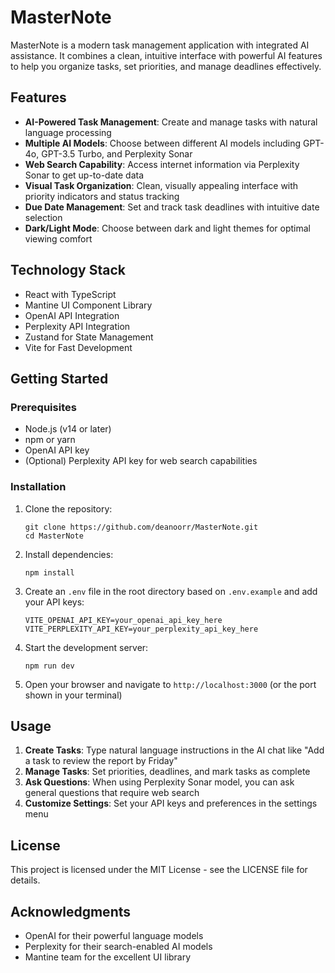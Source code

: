# MasterNote

MasterNote is a modern task management application with integrated AI assistance. It combines a clean, intuitive interface with powerful AI features to help you organize tasks, set priorities, and manage deadlines effectively.

## Features

- **AI-Powered Task Management**: Create and manage tasks with natural language processing
- **Multiple AI Models**: Choose between different AI models including GPT-4o, GPT-3.5 Turbo, and Perplexity Sonar
- **Web Search Capability**: Access internet information via Perplexity Sonar to get up-to-date data
- **Visual Task Organization**: Clean, visually appealing interface with priority indicators and status tracking
- **Due Date Management**: Set and track task deadlines with intuitive date selection
- **Dark/Light Mode**: Choose between dark and light themes for optimal viewing comfort

## Technology Stack

- React with TypeScript
- Mantine UI Component Library
- OpenAI API Integration
- Perplexity API Integration
- Zustand for State Management
- Vite for Fast Development

## Getting Started

### Prerequisites

- Node.js (v14 or later)
- npm or yarn
- OpenAI API key
- (Optional) Perplexity API key for web search capabilities

### Installation

1. Clone the repository:
   ```
   git clone https://github.com/deanoorr/MasterNote.git
   cd MasterNote
   ```

2. Install dependencies:
   ```
   npm install
   ```

3. Create an `.env` file in the root directory based on `.env.example` and add your API keys:
   ```
   VITE_OPENAI_API_KEY=your_openai_api_key_here
   VITE_PERPLEXITY_API_KEY=your_perplexity_api_key_here
   ```

4. Start the development server:
   ```
   npm run dev
   ```

5. Open your browser and navigate to `http://localhost:3000` (or the port shown in your terminal)

## Usage

1. **Create Tasks**: Type natural language instructions in the AI chat like "Add a task to review the report by Friday"
2. **Manage Tasks**: Set priorities, deadlines, and mark tasks as complete
3. **Ask Questions**: When using Perplexity Sonar model, you can ask general questions that require web search
4. **Customize Settings**: Set your API keys and preferences in the settings menu

## License

This project is licensed under the MIT License - see the LICENSE file for details.

## Acknowledgments

- OpenAI for their powerful language models
- Perplexity for their search-enabled AI models
- Mantine team for the excellent UI library 